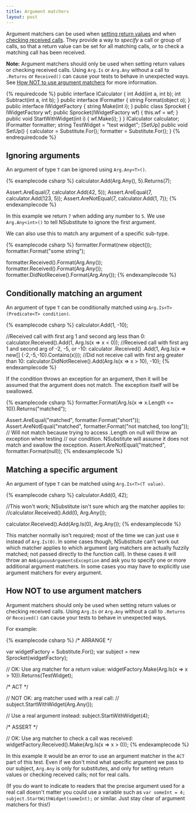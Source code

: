 ```yaml
---
title: Argument matchers
layout: post
---
```


Argument matchers can be used when [setting return values](/help/return-for-args) and when [checking received calls](/help/received-calls). They provide a way to _specify_ a call or group of calls, so that a return value can be set for all matching calls, or to check a matching call has been received.

**Note:** Argument matchers should only be used when setting return values or checking received calls. Using `Arg.Is` or `Arg.Any` without a call to `.Returns` or `Received()` can cause your tests to behave in unexpected ways. See [How NOT to use argument matchers](#how_not_to_use_argument_matchers) for more information.

{% requiredcode %}
public interface ICalculator {
    int Add(int a, int b);
    int Subtract(int a, int b);
}
public interface IFormatter {
  string Format(object o);
}
public interface IWidgetFactory {
  string Make(int i);
}
public class Sprocket {
  IWidgetFactory wf;
  public Sprocket(IWidgetFactory wf) { this.wf = wf; }
  public void StartWithWidget(int i) { wf.Make(i); }
}
ICalculator calculator;
IFormatter formatter;
string TestWidget = "test widget";
[SetUp] public void SetUp() { 
    calculator = Substitute.For<ICalculator>(); 
    formatter = Substitute.For<IFormatter>();
}
{% endrequiredcode %}

## Ignoring arguments
An argument of type `T` can be ignored using `Arg.Any<T>()`.

{% examplecode csharp %}
calculator.Add(Arg.Any<int>(), 5).Returns(7);

Assert.AreEqual(7, calculator.Add(42, 5));
Assert.AreEqual(7, calculator.Add(123, 5));
Assert.AreNotEqual(7, calculator.Add(1, 7));
{% endexamplecode %}

In this example we return `7` when adding any number to `5`. We use `Arg.Any<int>()` to tell NSubstitute to ignore the first argument.

We can also use this to match any argument of a specific sub-type.

{% examplecode csharp %}
formatter.Format(new object());
formatter.Format("some string");

formatter.Received().Format(Arg.Any<object>());
formatter.Received().Format(Arg.Any<string>());
formatter.DidNotReceive().Format(Arg.Any<int>());
{% endexamplecode %}

## Conditionally matching an argument
An argument of type `T` can be conditionally matched using `Arg.Is<T>(Predicate<T> condition)`.

{% examplecode csharp %}
calculator.Add(1, -10);

//Received call with first arg 1 and second arg less than 0:
calculator.Received().Add(1, Arg.Is<int>(x => x < 0));
//Received call with first arg 1 and second arg of -2, -5, or -10:
calculator
    .Received()
    .Add(1, Arg.Is<int>(x => new[] {-2,-5,-10}.Contains(x)));
//Did not receive call with first arg greater than 10:
calculator.DidNotReceive().Add(Arg.Is<int>(x => x > 10), -10);
{% endexamplecode %}

If the condition throws an exception for an argument, then it will be assumed that the argument does not match. The exception itself will be swallowed.

{% examplecode csharp %}
formatter.Format(Arg.Is<string>(x => x.Length <= 10)).Returns("matched");

Assert.AreEqual("matched", formatter.Format("short"));
Assert.AreNotEqual("matched", formatter.Format("not matched, too long"));
// Will not match because trying to access .Length on null will throw an exception when testing
// our condition. NSubstitute will assume it does not match and swallow the exception.
Assert.AreNotEqual("matched", formatter.Format(null));
{% endexamplecode %}

## Matching a specific argument
An argument of type `T` can be matched using `Arg.Is<T>(T value)`.

{% examplecode csharp %}
calculator.Add(0, 42);

//This won't work; NSubstitute isn't sure which arg the matcher applies to:
//calculator.Received().Add(0, Arg.Any<int>());

calculator.Received().Add(Arg.Is(0), Arg.Any<int>());
{% endexamplecode %}

This matcher normally isn't required; most of the time we can just use `0` instead of `Arg.Is(0)`. In some cases though, NSubstitute can't work out which matcher applies to which argument (arg matchers are actually fuzzily matched; not passed directly to the function call). In these cases it will throw an `AmbiguousArgumentsException` and ask you to specify one or more additional argument matchers. In some cases you may have to explicitly use argument matchers for every argument.

## How NOT to use argument matchers

Argument matchers should only be used when setting return values or checking received calls. Using `Arg.Is` or `Arg.Any` without a call to `.Returns` or `Received()` can cause your tests to behave in unexpected ways.

For example:

{% examplecode csharp %}
/* ARRANGE */

var widgetFactory = Substitute.For<IWidgetFactory>();
var subject = new Sprocket(widgetFactory);

// OK: Use arg matcher for a return value:
widgetFactory.Make(Arg.Is<int>(x => x > 10)).Returns(TestWidget);

/* ACT */

// NOT OK: arg matcher used with a real call:
//   subject.StartWithWidget(Arg.Any<int>());

// Use a real argument instead:
subject.StartWithWidget(4);

/* ASSERT */

// OK: Use arg matcher to check a call was received:
widgetFactory.Received().Make(Arg.Is<int>(x => x > 0));
{% endexamplecode %}

In this example it would be an error to use an argument matcher in the `ACT` part of this test. Even if we don't mind what specific argument we pass to our subject, `Arg.Any` is only for substitutes, and only for setting return values or checking received calls; not for real calls.

(If you do want to indicate to readers that the precise argument used for a real call doesn't matter you could use a variable such as `var someInt = 4; subject.StartWithWidget(someInt);` or similar. Just stay clear of argument matchers for this!)
